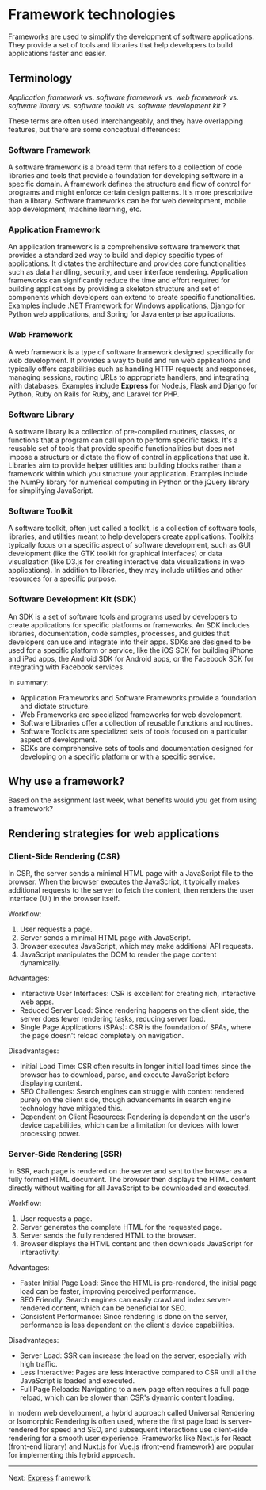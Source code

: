 # Framework technologies

Frameworks are used to simplify the development of software applications. They provide a set of tools and libraries that help developers to build applications faster and easier.

## Terminology

_Application framework_ vs. _software framework_ vs. _web framework_ vs. _software library_ vs. _software toolkit_ vs. _software development kit_ ?

These terms are often used interchangeably, and they have overlapping features, but there are some conceptual differences:

### Software Framework

A software framework is a broad term that refers to a collection of code libraries and tools that provide a foundation for developing software in a specific domain. A framework defines the structure and flow of control for programs and might enforce certain design patterns. It's more prescriptive than a library. Software frameworks can be for web development, mobile app development, machine learning, etc.

### Application Framework

An application framework is a comprehensive software framework that provides a standardized way to build and deploy specific types of applications. It dictates the architecture and provides core functionalities such as data handling, security, and user interface rendering. Application frameworks can significantly reduce the time and effort required for building applications by providing a skeleton structure and set of components which developers can extend to create specific functionalities. Examples include .NET Framework for Windows applications, Django for Python web applications, and Spring for Java enterprise applications.

### Web Framework

A web framework is a type of software framework designed specifically for web development. It provides a way to build and run web applications and typically offers capabilities such as handling HTTP requests and responses, managing sessions, routing URLs to appropriate handlers, and integrating with databases. Examples include **Express** for Node.js, Flask and Django for Python, Ruby on Rails for Ruby, and Laravel for PHP.

### Software Library

A software library is a collection of pre-compiled routines, classes, or functions that a program can call upon to perform specific tasks. It's a reusable set of tools that provide specific functionalities but does not impose a structure or dictate the flow of control in applications that use it. Libraries aim to provide helper utilities and building blocks rather than a framework within which you structure your application. Examples include the NumPy library for numerical computing in Python or the jQuery library for simplifying JavaScript.

### Software Toolkit

A software toolkit, often just called a toolkit, is a collection of software tools, libraries, and utilities meant to help developers create applications. Toolkits typically focus on a specific aspect of software development, such as GUI development (like the GTK toolkit for graphical interfaces) or data visualization (like D3.js for creating interactive data visualizations in web applications). In addition to libraries, they may include utilities and other resources for a specific purpose.

### Software Development Kit (SDK)

An SDK is a set of software tools and programs used by developers to create applications for specific platforms or frameworks. An SDK includes libraries, documentation, code samples, processes, and guides that developers can use and integrate into their apps. SDKs are designed to be used for a specific platform or service, like the iOS SDK for building iPhone and iPad apps, the Android SDK for Android apps, or the Facebook SDK for integrating with Facebook services.

In summary:

- Application Frameworks and Software Frameworks provide a foundation and dictate structure.
- Web Frameworks are specialized frameworks for web development.
- Software Libraries offer a collection of reusable functions and routines.
- Software Toolkits are specialized sets of tools focused on a particular aspect of development.
- SDKs are comprehensive sets of tools and documentation designed for developing on a specific platform or with a specific service.

## Why use a framework?

Based on the assignment last week, what benefits would you get from using a framework?

## Rendering strategies for web applications

### Client-Side Rendering (CSR)

In CSR, the server sends a minimal HTML page with a JavaScript file to the browser. When the browser executes the JavaScript, it typically makes additional requests to the server to fetch the content, then renders the user interface (UI) in the browser itself.

Workflow:

1. User requests a page.
1. Server sends a minimal HTML page with JavaScript.
1. Browser executes JavaScript, which may make additional API requests.
1. JavaScript manipulates the DOM to render the page content dynamically.

Advantages:

- Interactive User Interfaces: CSR is excellent for creating rich, interactive web apps.
- Reduced Server Load: Since rendering happens on the client side, the server does fewer rendering tasks, reducing server load.
- Single Page Applications (SPAs): CSR is the foundation of SPAs, where the page doesn't reload completely on navigation.

Disadvantages:

- Initial Load Time: CSR often results in longer initial load times since the browser has to download, parse, and execute JavaScript before displaying content.
- SEO Challenges: Search engines can struggle with content rendered purely on the client side, though advancements in search engine technology have mitigated this.
- Dependent on Client Resources: Rendering is dependent on the user's device capabilities, which can be a limitation for devices with lower processing power.

### Server-Side Rendering (SSR)

In SSR, each page is rendered on the server and sent to the browser as a fully formed HTML document. The browser then displays the HTML content directly without waiting for all JavaScript to be downloaded and executed.

Workflow:

1. User requests a page.
1. Server generates the complete HTML for the requested page.
1. Server sends the fully rendered HTML to the browser.
1. Browser displays the HTML content and then downloads JavaScript for interactivity.

Advantages:

- Faster Initial Page Load: Since the HTML is pre-rendered, the initial page load can be faster, improving perceived performance.
- SEO Friendly: Search engines can easily crawl and index server-rendered content, which can be beneficial for SEO.
- Consistent Performance: Since rendering is done on the server, performance is less dependent on the client's device capabilities.

Disadvantages:

- Server Load: SSR can increase the load on the server, especially with high traffic.
- Less Interactive: Pages are less interactive compared to CSR until all the JavaScript is loaded and executed.
- Full Page Reloads: Navigating to a new page often requires a full page reload, which can be slower than CSR's dynamic content loading.

In modern web development, a hybrid approach called Universal Rendering or Isomorphic Rendering is often used, where the first page load is server-rendered for speed and SEO, and subsequent interactions use client-side rendering for a smooth user experience. Frameworks like Next.js for React (front-end library) and Nuxt.js for Vue.js (front-end framework) are popular for implementing this hybrid approach.

---

Next: [Express](./04-express.md) framework
